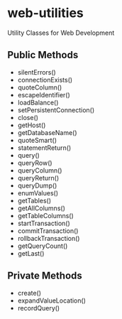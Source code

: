 web-utilities
=============

Utility Classes for Web Development

Public Methods
--------------

- silentErrors()
- connectionExists()
- quoteColumn()
- escapeIdentifier()
- loadBalance()
- setPersistentConnection()
- close()
- getHost()
- getDatabaseName()
- quoteSmart()
- statementReturn()
- query()
- queryRow()
- queryColumn()
- queryReturn()
- queryDump()
- enumValues()
- getTables()
- getAllColumns()
- getTableColumns()
- startTransaction()
- commitTransaction()
- rollbackTransaction()
- getQueryCount()
- getLast()

Private Methods
---------------

- create()
- expandValueLocation()
- recordQuery()